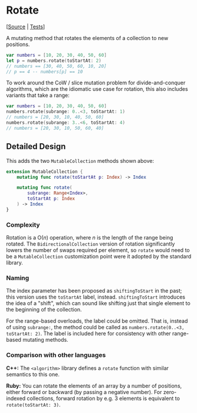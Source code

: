 # Rotate

[[Source](https://github.com/apple/swift-algorithms/blob/main/Sources/Algorithms/Rotate.swift) | 
 [Tests](https://github.com/apple/swift-algorithms/blob/main/Tests/SwiftAlgorithmsTests/RotateTests.swift)]

A mutating method that rotates the elements of a collection to new positions.

```swift
var numbers = [10, 20, 30, 40, 50, 60]
let p = numbers.rotate(toStartAt: 2)
// numbers == [30, 40, 50, 60, 10, 20]
// p == 4 -- numbers[p] == 10
```

To work around the CoW / slice mutation problem for divide-and-conquer
algorithms, which are the idiomatic use case for rotation, this also includes
variants that take a range:

```swift
var numbers = [10, 20, 30, 40, 50, 60]
numbers.rotate(subrange: 0..<3, toStartAt: 1)
// numbers = [20, 30, 10, 40, 50, 60]
numbers.rotate(subrange: 3..<6, toStartAt: 4)
// numbers = [20, 30, 10, 50, 60, 40]
```

## Detailed Design

This adds the two `MutableCollection` methods shown above:

```swift
extension MutableCollection {
    mutating func rotate(toStartAt p: Index) -> Index

    mutating func rotate(
        subrange: Range<Index>,
        toStartAt p: Index
    ) -> Index
}
```

### Complexity

Rotation is a O(_n_) operation, where _n_ is the length of the range being
rotated. The `BidirectionalCollection` version of rotation significantly lowers
the number of swaps required per element, so `rotate` would need to be a
`MutableCollection` customization point were it adopted by the standard library.

### Naming

The index parameter has been proposed as `shiftingToStart` in the past; this
version uses the `toStartAt` label, instead. `shiftingToStart` introduces the 
idea of a "shift", which can sound like shifting just that single element to the
beginning of the collection.

For the range-based overloads, the label could be omitted. That is, instead of
using `subrange:`, the method could be called as 
`numbers.rotate(0..<3, toStartAt: 2)`. The label is included here for 
consistency with other range-based mutating methods.

### Comparison with other languages

**C++:** The `<algorithm>` library defines a `rotate` function with similar
semantics to this one.

**Ruby:** You can rotate the elements of an array by a number of positions,
either forward or backward (by passing a negative number). For zero-indexed
collections, forward rotation by e.g. 3 elements is equivalent to
`rotate(toStartAt: 3)`.

